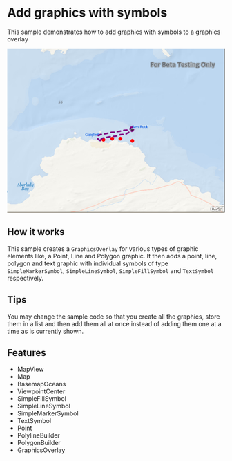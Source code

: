 # Add graphics with symbols

This sample demonstrates how to add graphics with symbols to a graphics overlay

![](capture.png)

## How it works

This sample creates a `GraphicsOverlay` for various types of graphic elements like, a Point, Line and Polygon graphic. It then adds a point, line, polygon and text graphic with individual symbols of type `SimpleMarkerSymbol`, `SimpleLineSymbol`, `SimpleFillSymbol` and `TextSymbol` respectively. 

## Tips

You may change the sample code so that you create all the graphics, store them in a list and then add them all at once instead of adding them one at a time as is currently shown.

## Features

- MapView
- Map   
- BasemapOceans
- ViewpointCenter
- SimpleFillSymbol
- SimpleLineSymbol
- SimpleMarkerSymbol
- TextSymbol
- Point
- PolylineBuilder
- PolygonBuilder
- GraphicsOverlay
